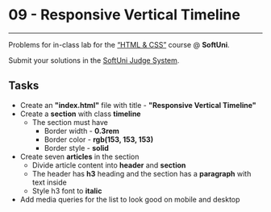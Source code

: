 # 09 - Responsive Vertical Timeline
------
Problems for in-class lab for the [“HTML & CSS”](https://softuni.bg/trainings/2375/html-and-css-may-2019) course @ **SoftUni**.

Submit your solutions in the [SoftUni Judge System](https://judge.softuni.bg/Contests/1239/Media-Queries).

## Tasks
* Create an **"index.html"** file with title - **"Responsive Vertical Timeline"**
* Create a **section** with class **timeline**
    * The section must have
        * Border width - **0.3rem**
        * Border color - **rgb(153, 153, 153)**
        * Border style - **solid**
* Create seven **articles** in the section
    * Divide article content into **header** and **section**
    * The header has **h3** heading and the section has a **paragraph** with text inside 
    * Style h3 font to **italic**
* Add media queries for the list to look good on mobile and desktop

